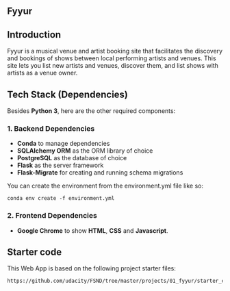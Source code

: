 Fyyur
-----

## Introduction

Fyyur is a musical venue and artist booking site that facilitates the discovery and bookings of shows between local performing artists and venues. This site lets you list new artists and venues, discover them, and list shows with artists as a venue owner.


## Tech Stack (Dependencies)

 Besides **Python 3**, here are the other required components:

### 1. Backend Dependencies

 * **Conda** to manage dependencies
 * **SQLAlchemy ORM** as the ORM library of choice
 * **PostgreSQL** as the database of choice
 * **Flask** as the server framework
 * **Flask-Migrate** for creating and running schema migrations

You can create the environment from the environment.yml file like so:  

```
conda env create -f environment.yml
```

### 2. Frontend Dependencies

* **Google Chrome** to show **HTML**, **CSS** and **Javascript**.

## Starter code

This Web App is based on the following project starter files:  

```
https://github.com/udacity/FSND/tree/master/projects/01_fyyur/starter_code
```